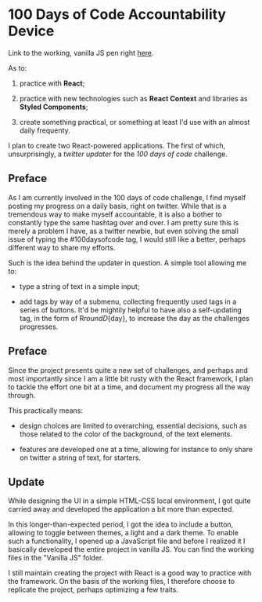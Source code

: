 # 100 Days of Code Accountability Device

Link to the working, vanilla JS pen right [here](https://codepen.io/borntofrappe/full/MPyKMK/).

<!-- Link to the working, React pen right [here]() -->

As to:

1. practice with **React**;

1. practice with new technologies such as **React Context** and libraries as **Styled Components**;

1. create something practical, or something at least I'd use with an almost daily frequenty.

I plan to create two React-powered applications. The first of which, unsurprisingly, a _twitter updater_ for the _100 days of code_ challenge.

## Preface

As I am currently involved in the 100 days of code challenge, I find myself posting my progress on a daily basis, right on twitter. While that is a tremendous way to make myself accountable, it is also a bother to constantly type the same hashtag over and over. I am pretty sure this is merely a problem I have, as a twitter newbie, but even solving the small issue of typing the #100daysofcode tag, I would still like a better, perhaps different way to share my efforts.

Such is the idea behind the updater in question. A simple tool allowing me to:

- type a string of text in a simple input;

- add tags by way of a submenu, collecting frequently used tags in a series of buttons. It'd be mightily helpful to have also a self-updating tag, in the form of R${round}D${day}, to increase the day as the challenges progresses.

## Preface

Since the project presents quite a new set of challenges, and perhaps and most importantly since I am a little bit rusty with the React framework, I plan to tackle the effort one bit at a time, and document my progress all the way through.

This practically means:

- design choices are limited to overarching, essential decisions, such as those related to the color of the background, of the text elements.

- features are developed one at a time, allowing for instance to only share on twitter a string of text, for starters.

## Update

While designing the UI in a simple HTML-CSS local environment, I got quite carried away and developed the application a bit more than expected.

In this longer-than-expected period, I got the idea to include a button, allowing to toggle between themes, a light and a dark theme. To enable such a functionality, I opened up a JavaScript file and before I realized it I basically developed the entire project in vanilla JS. You can find the working files in the "Vanilla JS" folder.

I still maintain creating the project with React is a good way to practice with the framework. On the basis of the working files, I therefore choose to replicate the project, perhaps optimizing a few traits.
